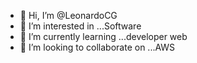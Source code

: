 - 👋 Hi, I’m @LeonardoCG
- 👀 I’m interested in ...Software
- 🌱 I’m currently learning ...developer web
- 💞️ I’m looking to collaborate on ...AWS
 
<!---
LeonardoCG/LeonardoCG is a ✨ special ✨ repository because its `README.md` (this file) appears on your GitHub profile.
You can click the Preview link to take a look at your changes.
--->
